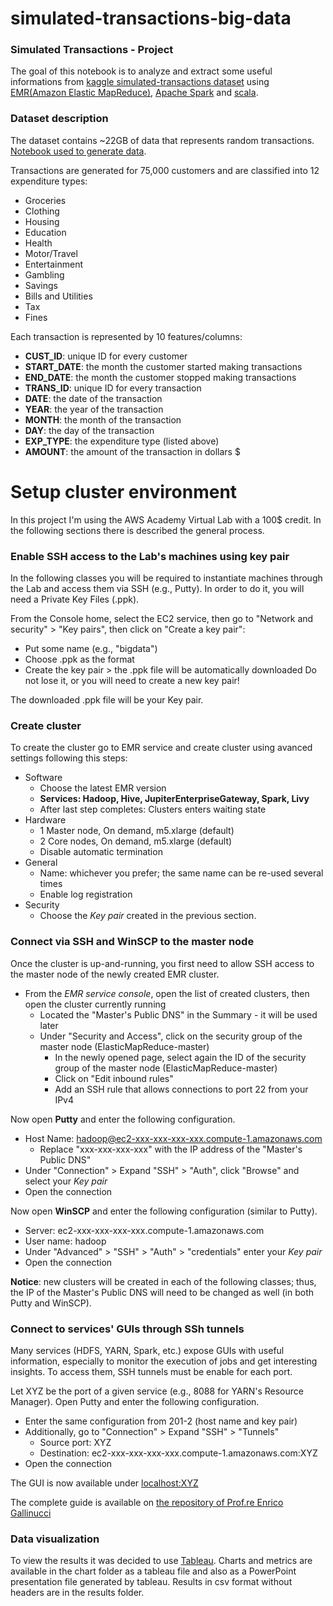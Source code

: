 # simulated-transactions-big-data

### Simulated Transactions - Project

The goal of this notebook is to analyze and extract some useful informations from [kaggle simulated-transactions dataset](https://www.kaggle.com/datasets/conorsully1/simulated-transactions) using [EMR(Amazon Elastic MapReduce)](https://aws.amazon.com/it/emr/?nc=sn&loc=0), [Apache Spark](https://spark.apache.org/) and [scala](https://www.scala-lang.org/).

### Dataset description

The dataset contains ~22GB of data that represents random transactions.
[Notebook used to generate data](https://github.com/conorosully/medium-articles/blob/master/src/transaction_data_generator.ipynb).

Transactions are generated for 75,000 customers and are classified into 12 expenditure types:

- Groceries
- Clothing
- Housing
- Education
- Health
- Motor/Travel
- Entertainment
- Gambling
- Savings
- Bills and Utilities
- Tax
- Fines

Each transaction is represented by 10 features/columns:

- <strong> CUST_ID</strong>: unique ID for every customer
- <strong> START_DATE</strong>: the month the customer started making transactions
- <strong> END_DATE</strong>: the month the customer stopped making transactions
- <strong> TRANS_ID</strong>: unique ID for every transaction
- <strong> DATE</strong>: the date of the transaction
- <strong> YEAR</strong>: the year of the transaction
- <strong> MONTH</strong>: the month of the transaction
- <strong> DAY</strong>: the day of the transaction
- <strong> EXP_TYPE</strong>: the expenditure type (listed above)
- <strong> AMOUNT</strong>: the amount of the transaction in dollars $


# Setup cluster environment 

In this project I'm using the AWS Academy Virtual Lab with a 100$ credit. In the following sections there is described the general process.

### Enable SSH access to the Lab's machines using key pair

In the following classes you will be required to instantiate machines through the Lab and access them via SSH (e.g., Putty). In order to do it, you will need a Private Key Files (.ppk).

From the Console home, select the EC2 service, then go to "Network and security" > "Key pairs", then click on "Create a key pair":

- Put some name (e.g., "bigdata")
- Choose .ppk as the format
- Create the key pair > the .ppk file will be automatically downloaded
Do not lose it, or you will need to create a new key pair!

The downloaded .ppk file will be your Key pair.

### Create cluster

To create the cluster go to EMR service and create cluster using avanced settings following this steps:
- Software
    - Choose the latest EMR version
    - **Services: Hadoop, Hive, JupiterEnterpriseGateway, Spark, Livy**
    - After last step completes: Clusters enters waiting state
- Hardware
    - 1 Master node, On demand, m5.xlarge (default)
    - 2 Core nodes, On demand, m5.xlarge (default)
    - Disable automatic termination
- General
    - Name: whichever you prefer; the same name can be re-used several times
    - Enable log registration
- Security
    - Choose the *Key pair* created in the previous section.

### Connect via SSH and WinSCP to the master node

Once the cluster is up-and-running, you first need to allow SSH access to the master node of the newly created EMR cluster.

- From the *EMR service console*, open the list of created clusters, then open the cluster currently running
  - Located the "Master's Public DNS" in the Summary - it will be used later
  - Under "Security and Access", click on the security group of the master node (ElasticMapReduce-master)
    - In the newly opened page, select again the ID of the security group of the master node (ElasticMapReduce-master)
    - Click on "Edit inbound rules"
    - Add an SSH rule that allows connections to port 22 from your IPv4

Now open **Putty** and enter the following configuration.

- Host Name: hadoop@ec2-xxx-xxx-xxx-xxx.compute-1.amazonaws.com
  - Replace "xxx-xxx-xxx-xxx" with the IP address of the "Master's Public DNS"
- Under "Connection" > Expand "SSH" > "Auth", click "Browse" and select your *Key pair*
- Open the connection

Now open **WinSCP** and enter the following configuration (similar to Putty).

- Server: ec2-xxx-xxx-xxx-xxx.compute-1.amazonaws.com
- User name: hadoop
- Under "Advanced" > "SSH" > "Auth" > "credentials" enter your *Key pair*
- Open the connection

**Notice**: new clusters will be created in each of the following classes; thus, the IP of the Master's Public DNS will need to be changed as well (in both Putty and WinSCP). 

### Connect to services' GUIs through SSh tunnels

Many services (HDFS, YARN, Spark, etc.) expose GUIs with useful information, especially to monitor the execution of jobs and get interesting insights. To access them, SSH tunnels must be enable for each port.

Let XYZ be the port of a given service (e.g., 8088 for YARN's Resource Manager). Open Putty and enter the following configuration.

- Enter the same configuration from 201-2 (host name and key pair)
- Additionally, go to "Connection" > Expand "SSH" > "Tunnels"
  - Source port: XYZ
  - Destination: ec2-xxx-xxx-xxx-xxx.compute-1.amazonaws.com:XYZ
- Open the connection

The GUI is now available under [localhost:XYZ]()


The complete guide is available on [the repository of Prof.re Enrico Gallinucci](https://github.com/unibo-bigdata/lab-21-22)


### Data visualization

To view the results it was decided to use [Tableau](https://www.tableau.com/). Charts and metrics are available in the chart folder as a tableau file and also as a PowerPoint presentation file generated by tableau. Results in csv format without headers are in the results folder.